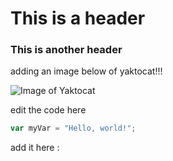 # This is a header

### This is another header

adding an image below of yaktocat!!!

![Image of Yaktocat](https://octodex.github.com/images/yaktocat.png)

edit the code here
``` javascript
var myVar = "Hello, world!";
```
add it here : 
